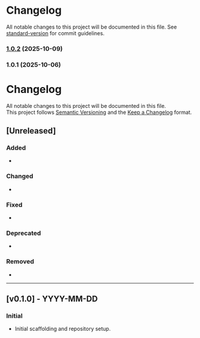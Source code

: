 # Changelog

All notable changes to this project will be documented in this file. See [standard-version](https://github.com/conventional-changelog/standard-version) for commit guidelines.

### [1.0.2](https://github.com/Spenner55/store-management-app/compare/v1.0.1...v1.0.2) (2025-10-09)

### 1.0.1 (2025-10-06)

# Changelog

All notable changes to this project will be documented in this file.  
This project follows [Semantic Versioning](https://semver.org/) and the [Keep a Changelog](https://keepachangelog.com/en/1.1.0/) format.

## [Unreleased]
### Added
- 

### Changed
- 

### Fixed
- 

### Deprecated
- 

### Removed
- 

---
## [v0.1.0] - YYYY-MM-DD
### Initial
- Initial scaffolding and repository setup.
